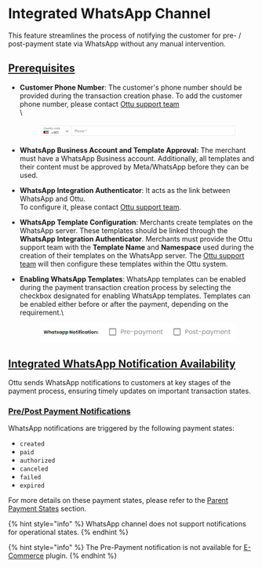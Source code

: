 # Integrated WhatsApp Channel

This feature streamlines the process of notifying the customer for pre- / post-payment state via WhatsApp without any manual intervention.

## [Prerequisites](integrated-whatsapp-channel.md#prerequisites)

*   **Customer Phone Number**: The customer's phone number should be provided during the transaction creation phase. To add the customer phone number, please contact [Ottu support team](mailto:support@ottu.com)\
    \


    <figure><img src="../../../.gitbook/assets/image (1) (1) (1) (1).png" alt=""><figcaption></figcaption></figure>
* **WhatsApp Business Account and Template Approval:** The merchant must have a WhatsApp Business account. Additionally, all templates and their content must be approved by Meta/WhatsApp before they can be used.
* **WhatsApp Integration Authenticator**: It acts as the link between WhatsApp and Ottu. \
  To configure it, please contact [Ottu support team](mailto:support@ottu.com).
* **WhatsApp Template Configuration**: Merchants create templates on the WhatsApp server. These templates should be linked through the **WhatsApp Integration Authenticator**. Merchants must provide the Ottu support team with the **Template Name** and **Namespace** used during the creation of their templates on the WhatsApp server. The [Ottu support team](mailto:support@ottu.com) will then configure these templates within the Ottu system.
*   **Enabling WhatsApp Templates**: WhatsApp templates can be enabled during the payment transaction creation process by selecting the checkbox designated for enabling WhatsApp templates. Templates can be enabled either before or after the payment, depending on the requirement.\


    <figure><img src="../../../.gitbook/assets/image (2) (1) (1).png" alt=""><figcaption></figcaption></figure>

## [Integrated WhatsApp Notification Availability ](integrated-whatsapp-channel.md#integrated-whatsapp-notification-availability)

Ottu sends WhatsApp notifications to customers at key stages of the payment process, ensuring timely updates on important transaction states.

### [**Pre/Post Payment Notifications** ](integrated-whatsapp-channel.md#pre-post-payment-notifications)

WhatsApp notifications are triggered by the following payment states:

* `created`
* `paid`
* `authorized`
* `canceled`
* `failed`
* `expired`

For more details on these payment states, please refer to the [Parent Payment States](../../payment-tracking/payment-transactions-states.md#parent-states) section.

{% hint style="info" %}
WhatsApp channel does not support notifications for operational states.
{% endhint %}

{% hint style="info" %}
&#x20;The Pre-Payment notification is not available for [E-Commerce](../../plugins/e-commerce.md) plugin.
{% endhint %}
